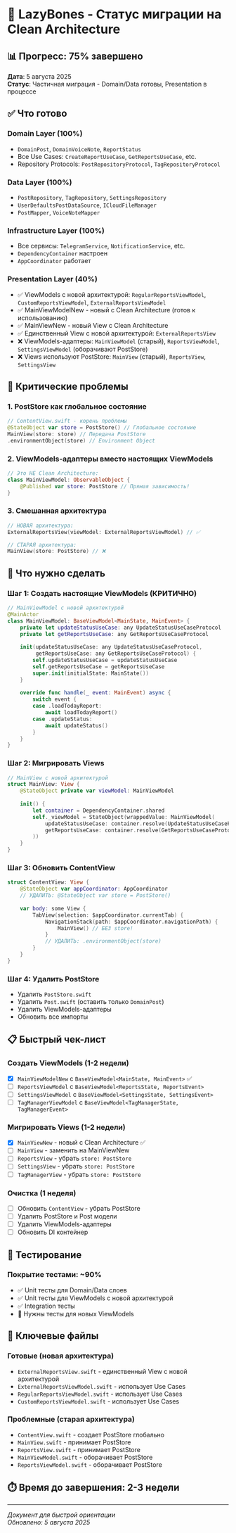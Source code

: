 # 🚀 LazyBones - Статус миграции на Clean Architecture

## 📊 Прогресс: 75% завершено

**Дата**: 5 августа 2025  
**Статус**: Частичная миграция - Domain/Data готовы, Presentation в процессе

## ✅ Что готово

### Domain Layer (100%)
- `DomainPost`, `DomainVoiceNote`, `ReportStatus`
- Все Use Cases: `CreateReportUseCase`, `GetReportsUseCase`, etc.
- Repository Protocols: `PostRepositoryProtocol`, `TagRepositoryProtocol`

### Data Layer (100%)
- `PostRepository`, `TagRepository`, `SettingsRepository`
- `UserDefaultsPostDataSource`, `ICloudFileManager`
- `PostMapper`, `VoiceNoteMapper`

### Infrastructure Layer (100%)
- Все сервисы: `TelegramService`, `NotificationService`, etc.
- `DependencyContainer` настроен
- `AppCoordinator` работает

### Presentation Layer (40%)
- ✅ ViewModels с новой архитектурой: `RegularReportsViewModel`, `CustomReportsViewModel`, `ExternalReportsViewModel`
- ✅ MainViewModelNew - новый с Clean Architecture (готов к использованию)
- ✅ MainViewNew - новый View с Clean Architecture
- ✅ Единственный View с новой архитектурой: `ExternalReportsView`
- ❌ ViewModels-адаптеры: `MainViewModel` (старый), `ReportsViewModel`, `SettingsViewModel` (оборачивают PostStore)
- ❌ Views используют PostStore: `MainView` (старый), `ReportsView`, `SettingsView`

## 🚨 Критические проблемы

### 1. PostStore как глобальное состояние
```swift
// ContentView.swift - корень проблемы
@StateObject var store = PostStore() // Глобальное состояние
MainView(store: store) // Передача PostStore
.environmentObject(store) // Environment Object
```

### 2. ViewModels-адаптеры вместо настоящих ViewModels
```swift
// Это НЕ Clean Architecture:
class MainViewModel: ObservableObject {
    @Published var store: PostStore // Прямая зависимость!
}
```

### 3. Смешанная архитектура
```swift
// НОВАЯ архитектура:
ExternalReportsView(viewModel: ExternalReportsViewModel) // ✅

// СТАРАЯ архитектура:
MainView(store: PostStore) // ❌
```

## 🎯 Что нужно сделать

### Шаг 1: Создать настоящие ViewModels (КРИТИЧНО)
```swift
// MainViewModel с новой архитектурой
@MainActor
class MainViewModel: BaseViewModel<MainState, MainEvent> {
    private let updateStatusUseCase: any UpdateStatusUseCaseProtocol
    private let getReportsUseCase: any GetReportsUseCaseProtocol
    
    init(updateStatusUseCase: any UpdateStatusUseCaseProtocol,
         getReportsUseCase: any GetReportsUseCaseProtocol) {
        self.updateStatusUseCase = updateStatusUseCase
        self.getReportsUseCase = getReportsUseCase
        super.init(initialState: MainState())
    }
    
    override func handle(_ event: MainEvent) async {
        switch event {
        case .loadTodayReport:
            await loadTodayReport()
        case .updateStatus:
            await updateStatus()
        }
    }
}
```

### Шаг 2: Мигрировать Views
```swift
// MainView с новой архитектурой
struct MainView: View {
    @StateObject private var viewModel: MainViewModel
    
    init() {
        let container = DependencyContainer.shared
        self._viewModel = StateObject(wrappedValue: MainViewModel(
            updateStatusUseCase: container.resolve(UpdateStatusUseCaseProtocol.self)!,
            getReportsUseCase: container.resolve(GetReportsUseCaseProtocol.self)!
        ))
    }
}
```

### Шаг 3: Обновить ContentView
```swift
struct ContentView: View {
    @StateObject var appCoordinator: AppCoordinator
    // УДАЛИТЬ: @StateObject var store = PostStore()
    
    var body: some View {
        TabView(selection: $appCoordinator.currentTab) {
            NavigationStack(path: $appCoordinator.navigationPath) {
                MainView() // БЕЗ store!
            }
            // УДАЛИТЬ: .environmentObject(store)
        }
    }
}
```

### Шаг 4: Удалить PostStore
- Удалить `PostStore.swift`
- Удалить `Post.swift` (оставить только `DomainPost`)
- Удалить ViewModels-адаптеры
- Обновить все импорты

## 📋 Быстрый чек-лист

### Создать ViewModels (1-2 недели)
- [x] `MainViewModelNew` с `BaseViewModel<MainState, MainEvent>` ✅
- [ ] `ReportsViewModel` с `BaseViewModel<ReportsState, ReportsEvent>`
- [ ] `SettingsViewModel` с `BaseViewModel<SettingsState, SettingsEvent>`
- [ ] `TagManagerViewModel` с `BaseViewModel<TagManagerState, TagManagerEvent>`

### Мигрировать Views (1-2 недели)
- [x] `MainViewNew` - новый с Clean Architecture ✅
- [ ] `MainView` - заменить на MainViewNew
- [ ] `ReportsView` - убрать `store: PostStore`
- [ ] `SettingsView` - убрать `store: PostStore`
- [ ] `TagManagerView` - убрать `store: PostStore`

### Очистка (1 неделя)
- [ ] Обновить `ContentView` - убрать PostStore
- [ ] Удалить PostStore и Post модели
- [ ] Удалить ViewModels-адаптеры
- [ ] Обновить DI контейнер

## 🧪 Тестирование

### Покрытие тестами: ~90%
- ✅ Unit тесты для Domain/Data слоев
- ✅ Unit тесты для ViewModels с новой архитектурой
- ✅ Integration тесты
- 🔄 Нужны тесты для новых ViewModels

## 📁 Ключевые файлы

### Готовые (новая архитектура)
- `ExternalReportsView.swift` - единственный View с новой архитектурой
- `ExternalReportsViewModel.swift` - использует Use Cases
- `RegularReportsViewModel.swift` - использует Use Cases
- `CustomReportsViewModel.swift` - использует Use Cases

### Проблемные (старая архитектура)
- `ContentView.swift` - создает PostStore глобально
- `MainView.swift` - принимает PostStore
- `ReportsView.swift` - принимает PostStore
- `MainViewModel.swift` - оборачивает PostStore
- `ReportsViewModel.swift` - оборачивает PostStore

## ⏱️ Время до завершения: 2-3 недели

---

*Документ для быстрой ориентации*  
*Обновлено: 5 августа 2025* 